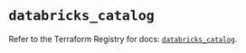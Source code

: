 # `databricks_catalog`

Refer to the Terraform Registry for docs: [`databricks_catalog`](https://registry.terraform.io/providers/databricks/databricks/1.70.0/docs/resources/catalog).
